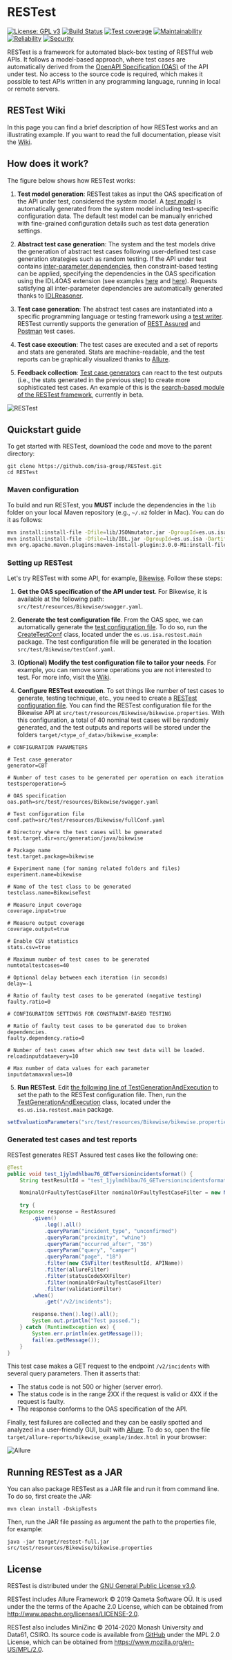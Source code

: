# RESTest
[![License: GPL v3](https://img.shields.io/badge/License-GPLv3-blue.svg)](https://www.gnu.org/licenses/gpl-3.0)
[![Build Status](https://travis-ci.com/isa-group/RESTest.svg)](https://travis-ci.com/isa-group/RESTest)
[![Test coverage](https://sonarcloud.io/api/project_badges/measure?project=isa-group_RESTest&metric=coverage)](https://sonarcloud.io/component_measures?id=isa-group_RESTest&metric=Coverage)
[![Maintainability](https://sonarcloud.io/api/project_badges/measure?project=isa-group_RESTest&metric=sqale_rating)](https://sonarcloud.io/component_measures?id=isa-group_RESTest&metric=Maintainability)
[![Reliability](https://sonarcloud.io/api/project_badges/measure?project=isa-group_RESTest&metric=reliability_rating)](https://sonarcloud.io/component_measures?id=isa-group_RESTest&metric=Reliability)
[![Security](https://sonarcloud.io/api/project_badges/measure?project=isa-group_RESTest&metric=security_rating)](https://sonarcloud.io/component_measures?id=isa-group_RESTest&metric=Security)

RESTest is a framework for automated black-box testing of RESTful web APIs. It follows a model-based approach, where test cases are automatically derived from the [OpenAPI Specification (OAS)](https://www.openapis.org/) of the API under test. No access to the source code is required, which makes it possible to test APIs written in any programming language, running in local or remote servers.

## RESTest Wiki
In this page you can find a brief description of how RESTest works and an illustrating example. If you want to read the full documentation, please visit the [Wiki](https://github.com/isa-group/RESTest/wiki). 

## How does it work?
The figure below shows how RESTest works:

1. **Test model generation**: RESTest takes as input the OAS specification of the API under test, considered the *system model*. A [*test model*](https://github.com/isa-group/RESTest/wiki/Test-configuration-files) is automatically generated from the system model including test-specific configuration data. The default test model can be manually enriched with fine-grained configuration details such as test data generation settings.

1. **Abstract test case generation**: The system and the test models drive the generation of abstract test cases following user-defined test case generation strategies such as random testing. If the API under test contains [inter-parameter dependencies](https://github.com/isa-group/RESTest/wiki/Inter-parameter-dependencies), then constraint-based testing can be applied, specifying the dependencies in the OAS specification using the IDL4OAS extension (see examples [here](https://github.com/isa-group/IDLReasoner/blob/master/src/test/resources/OAS_example.yaml#L45) and [here](https://github.com/isa-group/IDLReasoner/tree/master/src/test/resources)). Requests satisfying all inter-parameter dependencies are automatically generated thanks to [IDLReasoner](https://github.com/isa-group/IDLReasoner).

1. **Test case generation**: The abstract test cases are instantiated into a specific programming language or testing framework using a [test writer](https://github.com/isa-group/RESTest/wiki/Test-writers). RESTest currently supports the generation of [REST Assured](http://rest-assured.io/) and [Postman](https://www.postman.com/) test cases.

1. **Test case execution**: The test cases are executed and a set of reports and stats are generated. Stats are machine-readable, and the test reports can be graphically visualized thanks to [Allure](http://allure.qatools.ru/).

1. **Feedback collection**: [Test case generators](https://github.com/isa-group/RESTest/wiki/Test-case-generators) can react to the test outputs (i.e., the stats generated in the previous step) to create more sophisticated test cases. An example of this is the [search-based module of the RESTest framework](https://github.com/isa-group/RESTest-search-based), currently in beta.

![RESTest](docs/RESTest_v3.png)

## Quickstart guide
To get started with RESTest, download the code and move to the parent directory:
````
git clone https://github.com/isa-group/RESTest.git
cd RESTest
````

### Maven configuration
To build and run RESTest, you **MUST** include the dependencies in the `lib` folder on your local Maven repository (e.g., `~/.m2` folder in Mac). You can do it as follows:
```sh
mvn install:install-file -Dfile=lib/JSONmutator.jar -DgroupId=es.us.isa -DartifactId=json-mutator -Dversion=0.0.1-SNAPSHOT -Dpackaging=jar
mvn install:install-file -Dfile=lib/IDL.jar -DgroupId=es.us.isa -DartifactId=idl -Dversion=0.0.1-SNAPSHOT -Dpackaging=jar
mvn org.apache.maven.plugins:maven-install-plugin:3.0.0-M1:install-file -Dfile=lib/IDLreasoner.jar
```

### Setting up RESTest

Let's try RESTest with some API, for example, [Bikewise](https://bikewise.org/). Follow these steps:

1. **Get the OAS specification of the API under test**. For Bikewise, it is available at the following path: `src/test/resources/Bikewise/swagger.yaml`.

1. **Generate the test configuration file**. From the OAS spec, we can automatically generate the [test configuration file](https://github.com/isa-group/RESTest/wiki/Test-configuration-files). To do so, run the [CreateTestConf](https://github.com/isa-group/RESTest/blob/master/src/main/java/es/us/isa/restest/main/CreateTestConf.java) class, located under the `es.us.isa.restest.main` package. The test configuration file will be generated in the location `src/test/Bikewise/testConf.yaml`.

1. **(Optional) Modify the test configuration file to tailor your needs**. For example, you can remove some operations you are not interested to test. For more info, visit the [Wiki](https://github.com/isa-group/RESTest/wiki/Test-configuration-files).

1. **Configure RESTest execution**. To set things like number of test cases to generate, testing technique, etc., you need to create a [RESTest configuration file](https://github.com/isa-group/RESTest/wiki/RESTest-configuration-files). You can find the RESTest configuration file for the Bikewise API at `src/test/resources/Bikewise/bikewise.properties`. With this configuration, a total of 40 nominal test cases will be randomly generated, and the test outputs and reports will be stored under the folders `target/<type_of_data>/bikewise_example`:

```properties
# CONFIGURATION PARAMETERS

# Test case generator
generator=CBT

# Number of test cases to be generated per operation on each iteration
testsperoperation=5

# OAS specification
oas.path=src/test/resources/Bikewise/swagger.yaml

# Test configuration file
conf.path=src/test/resources/Bikewise/fullConf.yaml

# Directory where the test cases will be generated  
test.target.dir=src/generation/java/bikewise

# Package name
test.target.package=bikewise

# Experiment name (for naming related folders and files)
experiment.name=bikewise

# Name of the test class to be generated
testclass.name=BikewiseTest

# Measure input coverage
coverage.input=true

# Measure output coverage
coverage.output=true

# Enable CSV statistics
stats.csv=true

# Maximum number of test cases to be generated
numtotaltestcases=40

# Optional delay between each iteration (in seconds)
delay=-1

# Ratio of faulty test cases to be generated (negative testing)
faulty.ratio=0

# CONFIGURATION SETTINGS FOR CONSTRAINT-BASED TESTING

# Ratio of faulty test cases to be generated due to broken dependencies.
faulty.dependency.ratio=0

# Number of test cases after which new test data will be loaded.
reloadinputdataevery=10

# Max number of data values for each parameter
inputdatamaxvalues=10
```

5. **Run RESTest**. Edit [the following line of TestGenerationAndExecution](https://github.com/isa-group/RESTest/blob/master/src/main/java/es/us/isa/restest/main/TestGenerationAndExecution.java#L36) to set the path to the RESTest configuration file. Then, run the [TestGenerationAndExecution](https://github.com/isa-group/RESTest/blob/master/src/main/java/es/us/isa/restest/main/TestGenerationAndExecution.java) class, located under the `es.us.isa.restest.main` package.

````java
setEvaluationParameters("src/test/resources/Bikewise/bikewise.properties");
````

### Generated test cases and test reports

RESTest generates REST Assured test cases like the following one:

```java
@Test
public void test_1jylmdhlbau76_GETversionincidentsformat() {
	String testResultId = "test_1jylmdhlbau76_GETversionincidentsformat";

	NominalOrFaultyTestCaseFilter nominalOrFaultyTestCaseFilter = new NominalOrFaultyTestCaseFilter(false, false, "none");

	try {
  	Response response = RestAssured
		.given()
			.log().all()
			.queryParam("incident_type", "unconfirmed")
			.queryParam("proximity", "whine")
			.queryParam("occurred_after", "36")
			.queryParam("query", "camper")
			.queryParam("page", "18")
			.filter(new CSVFilter(testResultId, APIName))
			.filter(allureFilter)
			.filter(statusCode5XXFilter)
			.filter(nominalOrFaultyTestCaseFilter)
			.filter(validationFilter)
		.when()
			.get("/v2/incidents");

		response.then().log().all();
		System.out.println("Test passed.");
	} catch (RuntimeException ex) {
		System.err.println(ex.getMessage());
		fail(ex.getMessage());
	}	
}
```

This test case makes a GET request to the endpoint `/v2/incidents` with several query parameters. Then it asserts that:
  - The status code is not 500 or higher (server error).
  - The status code is in the range 2XX if the request is valid or 4XX if the request is faulty.
  - The response conforms to the OAS specification of the API.

Finally, test failures are collected and they can be easily spotted and analyzed in a user-friendly GUI, built with [Allure](http://allure.qatools.ru/). To do so, open the file `target/allure-reports/bikewise_example/index.html` in your browser:

![Allure](docs/Allure.png)

## Running RESTest as a JAR
You can also package RESTest as a JAR file and run it from command line. To do so, first create the JAR:

```
mvn clean install -DskipTests
```

Then, run the JAR file passing as argument the path to the properties file, for example:

```
java -jar target/restest-full.jar src/test/resources/Bikewise/bikewise.properties
```

## License
RESTest is distributed under the [GNU General Public License v3.0](LICENSE).

RESTest includes Allure Framework &copy; 2019 Qameta Software OÜ. It is used under the the terms of the Apache 2.0 License, which can be obtained from http://www.apache.org/licenses/LICENSE-2.0.

RESTest also includes MiniZinc &copy; 2014-2020 Monash University and Data61, CSIRO. Its source code is available from [GitHub](https://github.com/MiniZinc/libminizinc) under the MPL 2.0 License, which can be obtained from https://www.mozilla.org/en-US/MPL/2.0.
